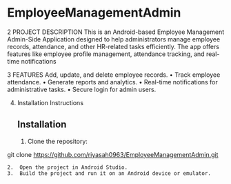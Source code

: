 # EmployeeManagementAdmin

2 PROJECT DESCRIPTION
This is an Android-based Employee Management Admin-Side Application designed to help administrators manage employee records, attendance, and other HR-related tasks efficiently. The app offers features like employee profile management, attendance tracking, and real-time notifications

3 FEATURES
Add, update, and delete employee records.
	•	Track employee attendance.
	•	Generate reports and analytics.
	•	Real-time notifications for administrative tasks.
	•	Secure login for admin users.

4. Installation Instructions
   ## Installation
	1.	Clone the repository:

git clone https://github.com/riyasah0963/EmployeeManagementAdmin.git


	2.	Open the project in Android Studio.
	3.	Build the project and run it on an Android device or emulator.



